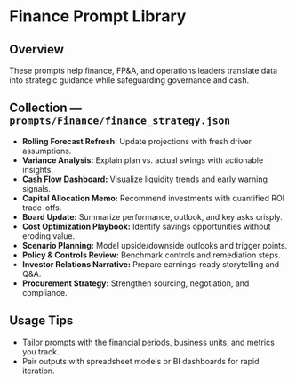 # Finance Prompt Library

## Overview
These prompts help finance, FP&A, and operations leaders translate data into strategic guidance while safeguarding governance and cash.

## Collection — `prompts/Finance/finance_strategy.json`
- **Rolling Forecast Refresh:** Update projections with fresh driver assumptions.
- **Variance Analysis:** Explain plan vs. actual swings with actionable insights.
- **Cash Flow Dashboard:** Visualize liquidity trends and early warning signals.
- **Capital Allocation Memo:** Recommend investments with quantified ROI trade-offs.
- **Board Update:** Summarize performance, outlook, and key asks crisply.
- **Cost Optimization Playbook:** Identify savings opportunities without eroding value.
- **Scenario Planning:** Model upside/downside outlooks and trigger points.
- **Policy & Controls Review:** Benchmark controls and remediation steps.
- **Investor Relations Narrative:** Prepare earnings-ready storytelling and Q&A.
- **Procurement Strategy:** Strengthen sourcing, negotiation, and compliance.

## Usage Tips
- Tailor prompts with the financial periods, business units, and metrics you track.
- Pair outputs with spreadsheet models or BI dashboards for rapid iteration.
